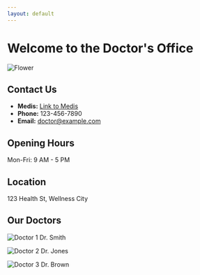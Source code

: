 ```yaml
---
layout: default
---
```



# Welcome to the Doctor's Office

![Flower](/nelkenstr2.jpg) <!-- Replace with your image path -->

## Contact Us

- **Medis:** [Link to Medis](#)
- **Phone:** 123-456-7890
- **Email:** [doctor@example.com](mailto:doctor@example.com)

## Opening Hours

Mon-Fri: 9 AM - 5 PM

## Location

123 Health St, Wellness City

## Our Doctors

![Doctor 1](/path/to/doctor1.jpg)
Dr. Smith

![Doctor 2](/path/to/doctor2.jpg)
Dr. Jones

![Doctor 3](/path/to/doctor3.jpg)
Dr. Brown
